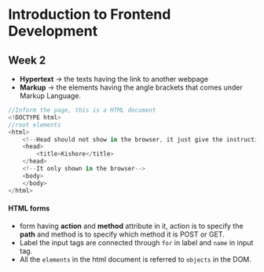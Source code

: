 # Introduction to Frontend Development
## Week 2
* **Hypertext** -> the texts having the link to another webpage
* **Markup** -> the elements having the angle brackets that comes under Markup Language.
```javascript
//Inform the page, this is a HTML document
<!DOCTYPE html>
//root elements
<html>
    <!--Head should not show in the browser, it just give the instructions and meta data, Meta data is nothing but give the description of the page such as which language should use,etc..-->
    <head>
        <title>Kishore</title>
    </head>
    <!--It only shown in the browser-->
    <body>
    </body>
</html>
```
#### HTML forms
* form having **action** and **method** attribute in it, action is to specify the **path** and method is to specify which method it is POST or GET.
* Label the input tags are connected through `for` in label and `name` in input tag.
* All the `elements` in the html document is referred to `objects` in the DOM.
